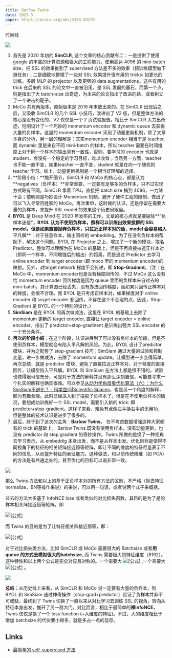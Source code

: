 ```yaml
---
title: Barlow Twins
date: 2021-3
paper: https://arxiv.org/abs/2103.03230
---
```


时间线

![](https://pic1.zhimg.com/80/v2-26d76f2cf52fa30a3646f3f6d0dbbea8_720w.jpg)



1. 首先是 2020 年初的 **SimCLR**,  这个文章的核心贡献有二：一是提供了使用 google 的丰富的计算资源和强大的工程能力，使用高达 4096 的 mini-batch size，把 SSL 的效果推到了 supervised 方法差不多的效果（预训练模型做下游任务）；二是细致地整理了一些对 SSL 效果提升很有用的 tricks: 如更长的训练，多层 MLP 的 projector 以及更强的 data augmentations。这些有用的 trick 在后来的 SSL 的论文中一直被沿用，是 SSL 发展的基石，而第一个点，则是指出了大 batch-size 出奇迹，为未来的论文指出了改进的路，或者树立了一个进击的靶子。 
2. MoCo 共有两版本，原始版本是 2019 年末放出来的。在 SimCLR 出现后之后，又吸收 SimCLR 的几个 SSL 小技巧，改进出了 V2 版，但是整体方法的核心是没有变化的，V2 仅仅是一个 2 页试验报告。相比于 SimCLR 大力出奇迹，恺明设计了一个巧妙的 momentum encoder 和 dynamic queue 去获得大量的负样本。这里的 momentum encoder 采用了动量更新机制，除了文章本身的分析，另一层的理解是：其实momentum encoder 相当于是 teacher, 而 dynamic 里是来自不同 mini-batch 的样本，所以 teacher 需要在时间维度上对于同一个样本的输出具有一致性，否则，要学习的 encoder 也就是 student，会没有一个稳定的学习目标，难以收敛；当然另一方面，teacher 也不能一直不变，如果teacher 一直不变，student 就是在向一个随机的 teacher 学习。综上，动量更新机制是一个相当好理解的选择。
3. **阶段小结：**抛开细节，SimCLR 和 MoCo 的核心点，都是认为 **negatives（负样本）**非常重要，一定要有足够多的负样本，只不过实现方式略有不同。SimCLR 拿着 TPU，直接把 batch size 搞到 4096，一力降十会；恺明则是巧妙设计 Momentum 机制，避开了硬件工程的限制，做出了可以飞入寻常百姓家的 MoCo。再次重申，这时候的认识，还是停留在需要大量的负样本，来提升 SSL model 的效果这个历史局限里。
4. **BYOL** 是 Deep Mind 在 2020 年发布的工作，文章的核心点就是要破除**“负样本迷信”**，BYOL 认为不使用负样本，照样可以训练出效果拔群的 SSL model。但是如果直接抛弃负样本，只拉近正样本对的话，model 会容易陷入**平凡解**：对于任意样本，输出同样的 embedding。为了在没有负样本的帮助下，解决这个问题。BYOL 在 Projector 之上，增加了一个新的模块，取名 Predictor。整体可以理解为在 MoCo 的基础上，但是不再直接拉近正样本对（即同一个样本，不同增强后的输出）的距离，而是通过 Predictor 去学习online encoder 到  target encoder (即 moco 里的 momentum encoder)的映射。另外，对target network 梯度不会传递，即 **Stop-Gradient**。（注：在 MoCo 中，momentum encoder也是没有梯度回传的，不过 MoCo 这么没有给 momentum  encoder 回传梯度是因为 queue 里面的负样本来自过去的mini-batch，其计算图已经丢失，没有办法回传梯度，而如果只回传正样本对的梯度，会很不合理。而  BYOL 是只考虑正样本对，如果梯度对于 online encoder 和 target encoder 都回传，不存在这个不合理的点，因此，Stop-Gradient 是 BYOL 的一个特别的设计。）
5. **SimSiam** 是在 BYOL 的再次做减法，这里在 BYOL 的基础上去除了 momentum 更新的 target encoder,  直接让 target encoder = online encoder。指出了 predictor+stop-gradinent 是训练出强大 SSL encoder 的一个充分条件。
6. **再次的阶段小结**：在这个阶段，认识进展到了可以没有负样本的阶段，但是不使用负样本，模型就会有陷入平凡解的风险。为此，BYOL 设计了predictor 模块，并为之配套了 stop-gradient 技巧；SimSiam 通过大量的试验和控制变量，进一步做减法，去除了 momentum  update。让模型进一步变得简单。再次总结，就是 predictor 模块，避免了直接拉近正样本对，对于梯度的直接回传，让模型陷入平凡解。BYOL 和 SimSiam 在方法上都是很不错的，试验也做得很可信充分，可是对于方法的解释并没有那么深刻置信，可能要寻求一个扎实的解释也确实很难。可以参见[从动力学角度看优化算法（六）：为什么SimSiam不退化？ - 科学空间|Scientific Spaces](https://link.zhihu.com/?target=https%3A//spaces.ac.cn/archives/7980)，也是另一个角度的解释，颇为有趣合理。此时已经进入到了摆脱了负样本了，但是在不使用负样本的情况，要想成功训练好一个 SSL model，需要引入新的 trick:  即predictor+stop-gradient。这样子来看，难免有点像左手换右手的无用功，但是整体的技术认识是进步了很多的。
7. 最后，终于到了这次的主角：**Barlow Twins**。 在不考虑数据增强这种大家都有的 trick 的基础上， Barlow Twins 既没有使用负样本，没有动量更新，也没有 predictor 和 stop gradient 的奇妙操作。Twins 所做的是换了一种视角去学习表示，从 embeddig 本身出发，而不是从样本出发。优化目标是使得不同视角下的特征的相关矩阵接近恒等矩阵，即让不同的维度的特征尽量表示不同的信息，从而提升特征的表征能力。这种做法，和以前传统降维（如 PCA）的方法是有共通之处的，甚至优化的目标可以说非常一致。

![](https://pic4.zhimg.com/80/v2-221c68142f83b4ebbb774d9e5b2436c3_720w.jpg)

那么 Twins 方法和以上的基于正负样本对的所有方法的区别，不严格（抛去特征normalize，BN等操作来说）的来说，可以用一句话，或者说两个式子来概括。

过去的方法大多基于 InfoNCE loss 或者类似的对比损失函数，其目的是为了是的样本相关阵接近恒等矩阵，即

![[公式]](https://www.zhihu.com/equation?tex=Z_a%2A%7BZ_b%7D%5ET+%5Crightarrow+%5Cmathcal%7BI%7D_N) 

而 Twins 的目的是为了让特征相关阵接近恒等，即：

![[公式]](https://www.zhihu.com/equation?tex=%7BZ_a%7D%5ET%2AZ_b+%5Crightarrow+%5Cmathcal%7BI%7D_D) 

对于对比损失类方法，比如 SimCLR 或 MoCo 需要很大的 Batchsize 或者**用 queue 的方式去模拟很大的batchsize**, 而 Twins 需要极大的特征维度（8192）。这种特性和以上两个公式是完全对应且对称的。一个需要大 ![[公式]](https://www.zhihu.com/equation?tex=N) ,一个需要大 ![[公式]](https://www.zhihu.com/equation?tex=D) 。

![](https://pic3.zhimg.com/80/v2-4373c8eefb1268c1e0e49e609e63817a_720w.jpg)

**总结**：从历史线上来看，从 SimCLR 和 MoCo 说一定要有大量的负样本，到 BYOL 和 SimSiam 通过神奇操作（stop-grad+predictor）验证了负样本并非不可或缺，最终到了 Twins 切换了一直以来从对比学习去训练 SSL 的视角，转向从特征本身出发，推开了另一扇大门。对比而言，相比于最简单的**裸InfoNCE**，Twins 仅仅是换了一个 loss function (+大维度的特征)。不过，大的维度相比于增加 batchsize 的代价要小得多，就是多占一点的显存。

## Links

- [最简单的 self-supervised 方法](https://zhuanlan.zhihu.com/p/355523266)